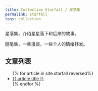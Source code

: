 ```yaml
---
title: Collection Starfall / 星落集
permalink: starfall
tags: collection
---
```


星落集，介绍星星落下和后来的故事。

随笔集，一些漫谈，一些个人的情绪抒发。

## 文章列表

<ul>
{% for article in site.starfall reversed%}
<li>
<a href="diet/{{article.url}}">
    {{ article.title }}
</a>
</li>
{% endfor %}
</ul>